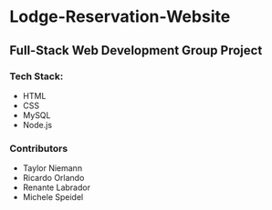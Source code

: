 # Lodge-Reservation-Website
## Full-Stack Web Development Group Project
### Tech Stack:
* HTML
* CSS
* MySQL
* Node.js
### Contributors
* Taylor Niemann
* Ricardo Orlando
* Renante Labrador
* Michele Speidel
